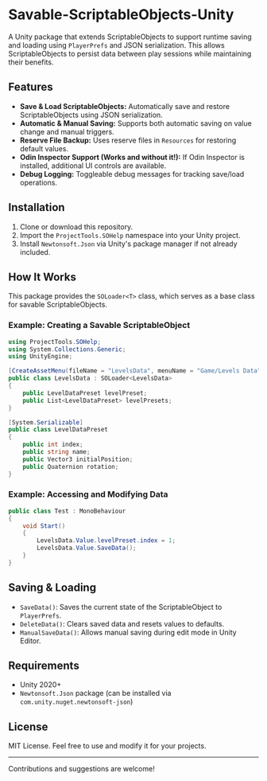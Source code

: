 # Savable-ScriptableObjects-Unity

A Unity package that extends ScriptableObjects to support runtime saving and loading using `PlayerPrefs` and JSON serialization. This allows ScriptableObjects to persist data between play sessions while maintaining their benefits.

## Features
- **Save & Load ScriptableObjects:** Automatically save and restore ScriptableObjects using JSON serialization.
- **Automatic & Manual Saving:** Supports both automatic saving on value change and manual triggers.
- **Reserve File Backup:** Uses reserve files in `Resources` for restoring default values.
- **Odin Inspector Support (Works and without it!):** If Odin Inspector is installed, additional UI controls are available.
- **Debug Logging:** Toggleable debug messages for tracking save/load operations.

## Installation
1. Clone or download this repository.
2. Import the `ProjectTools.SOHelp` namespace into your Unity project.
3. Install `Newtonsoft.Json` via Unity's package manager if not already included.

## How It Works
This package provides the `SOLoader<T>` class, which serves as a base class for savable ScriptableObjects.

### Example: Creating a Savable ScriptableObject
```csharp
using ProjectTools.SOHelp;
using System.Collections.Generic;
using UnityEngine;

[CreateAssetMenu(fileName = "LevelsData", menuName = "Game/Levels Data")]
public class LevelsData : SOLoader<LevelsData>
{
    public LevelDataPreset levelPreset;
    public List<LevelDataPreset> levelPresets;
}

[System.Serializable]
public class LevelDataPreset
{
    public int index;
    public string name;
    public Vector3 initialPosition;
    public Quaternion rotation;
}
```

### Example: Accessing and Modifying Data
```csharp
public class Test : MonoBehaviour
{
    void Start()
    {
        LevelsData.Value.levelPreset.index = 1;
        LevelsData.Value.SaveData();
    }
}
```

## Saving & Loading
- `SaveData()`: Saves the current state of the ScriptableObject to `PlayerPrefs`.
- `DeleteData()`: Clears saved data and resets values to defaults.
- `ManualSaveData()`: Allows manual saving during edit mode in Unity Editor.

## Requirements
- Unity 2020+
- `Newtonsoft.Json` package (can be installed via `com.unity.nuget.newtonsoft-json`)

## License
MIT License. Feel free to use and modify it for your projects.

---
Contributions and suggestions are welcome!

